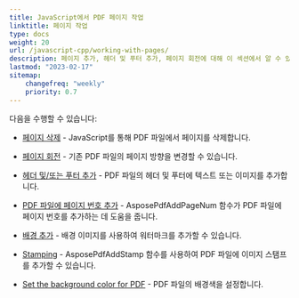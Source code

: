 ```yaml
---
title: JavaScript에서 PDF 페이지 작업
linktitle: 페이지 작업
type: docs
weight: 20
url: /javascript-cpp/working-with-pages/
description: 페이지 추가, 헤더 및 푸터 추가, 페이지 회전에 대해 이 섹션에서 알 수 있습니다. Aspose.PDF for JavaScript via C++는 이 주제에 대한 모든 세부 정보를 설명합니다.
lastmod: "2023-02-17"
sitemap:
    changefreq: "weekly"
    priority: 0.7
---
```


다음을 수행할 수 있습니다:

- [페이지 삭제](/pdf/javascript-cpp/delete-pages/) - JavaScript를 통해 PDF 파일에서 페이지를 삭제합니다.
- [페이지 회전](/pdf/javascript-cpp/rotate-pages/) - 기존 PDF 파일의 페이지 방향을 변경할 수 있습니다.
- [헤더 및/또는 푸터 추가](/pdf/javascript-cpp/add-headers-and-footers-of-pdf-file/) - PDF 파일의 헤더 및 푸터에 텍스트 또는 이미지를 추가합니다.
- [PDF 파일에 페이지 번호 추가](/pdf/javascript-cpp/add-page-number/) - AsposePdfAddPageNum 함수가 PDF 파일에 페이지 번호를 추가하는 데 도움을 줍니다.

- [배경 추가](/pdf/javascript-cpp/add-backgrounds/) - 배경 이미지를 사용하여 워터마크를 추가할 수 있습니다.
- [Stamping](/pdf/javascript-cpp/stamping/) - AsposePdfAddStamp 함수를 사용하여 PDF 파일에 이미지 스탬프를 추가할 수 있습니다.
- [Set the background color for PDF](/pdf/javascript-cpp/set-background-color/) - PDF 파일의 배경색을 설정합니다.